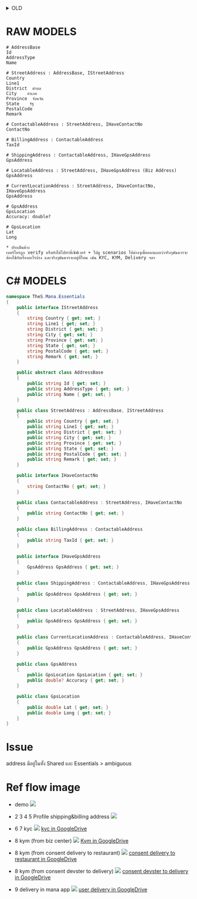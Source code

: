 <details>
<summary>OLD</summary>
# ========== main model ==========

StandardAddress 📱
- Address: string
- SubDistrict: string
- District: string
- Province: string
- PostalCode: string
- Remark: string

GpsAddress 📱
- Realm: string
- SubDistrict: string
- District: string
- Province: string
- PostalCode: string
- Accuracy: double
- Location: GpsLocation

GpsLocation 📱
- Latitude: double
- Longtitude: double

# ========== page model ==========

ShippingAddress 🖥
- GpsAddress: GpsAddress
- Title: string
- PhoneNumber: string
- Address: StandardAddress
- IsDefault: bool

BillingAddress 🖥
- Title: string
- TaxId: string
- PhoneNumber: string
- Address: StandardAddress
- IsDefault: bool

Kyc (Address) 🖥
- ...
- IdCardAddress: StandardAddress
- CurrentAddress: StandardAddress
- ...

BizAddress 🖥
- GpsAddress: GpsAddress
- Address: StandardAddress

DeliveryAddress  🖥📱
- GpsAddress: GpsAddress
- PhoneNumber: string
- IsVerifiedPhoneNumber: bool ❓(ใครเป็นคนจัดการ ✅server/mobile)❓
- Remark: string
</details>

# RAW MODELS
```
# AddressBase
Id
AddressType
Name

# StreetAddress : AddressBase, IStreetAddress
Country
Line1
District  ตำบล
City    อำเภอ
Province  จังหวัด
State    รัฐ
PostalCode
Remark

# ContactableAddress : StreetAddress, IHaveContactNo
ContactNo

# BillingAddress : ContactableAddress
TaxId

# ShippingAddress : ContactableAddress, IHaveGpsAddress
GpsAddress

# LocatableAddress : StreetAddress, IHaveGpsAddress (Biz Address)
GpsAddress

# CurrentLocationAddress : StreetAddress, IHaveContactNo, IHaveGpsAddress
GpsAddress

# GpsAddress
GpsLocation
Accuracy: double?

# GpsLocation
Lat
Long

* ประเด็นค้าง
เบอร์โทรถูก verify หรือยังให้ไปทำที่เซิฟเวอร์ + ไปดู scenarios ให้ต่างๆเพื่อออกแบบว่าจริงๆมันควรจะต้องใช้กับเรื่องอะไรบ้าง และจริงๆมันควรจะอยู่ที่ไหน เช่น KYC, KYM, Delivery ฯลฯ
```

# C# MODELS
```c#
namespace TheS.Mana.Essentials
{
    public interface IStreetAddress
    {
        string Country { get; set; }
        string Line1 { get; set; }
        string District { get; set; }
        string City { get; set; }
        string Province { get; set; }
        string State { get; set; }
        string PostalCode { get; set; }
        string Remark { get; set; }
    }

    public abstract class AddressBase
    {
        public string Id { get; set; }
        public string AddressType { get; set; }
        public string Name { get; set; }
    }

    public class StreetAddress : AddressBase, IStreetAddress
    {
        public string Country { get; set; }
        public string Line1 { get; set; }
        public string District { get; set; }
        public string City { get; set; }
        public string Province { get; set; }
        public string State { get; set; }
        public string PostalCode { get; set; }
        public string Remark { get; set; }
    }

    public interface IHaveContactNo
    {
        string ContactNo { get; set; }
    }

    public class ContactableAddress : StreetAddress, IHaveContactNo
    {
        public string ContactNo { get; set; }
    }

    public class BillingAddress : ContactableAddress
    {
        public string TaxId { get; set; }
    }

    public interface IHaveGpsAddress
    {
        GpsAddress GpsAddress { get; set; }
    }

    public class ShippingAddress : ContactableAddress, IHaveGpsAddress
    {
        public GpsAddress GpsAddress { get; set; }
    }

    public class LocatableAddress : StreetAddress, IHaveGpsAddress
    {
        public GpsAddress GpsAddress { get; set; }
    }

    public class CurrentLocationAddress : ContactableAddress, IHaveContactNo
    {
        public GpsAddress GpsAddress { get; set; }
    }

    public class GpsAddress
    {
        public GpsLocation GpsLocation { get; set; }
        public double? Accuracy { get; set; }
    }

    public class GpsLocation
    {
        public double Lat { get; set; }
        public double Long { get; set; }
    }
}
```

# Issue
address มีอยู่ในทั้ง Shared และ Essentials > ambiguous

# Ref flow image

- demo
![](flow-address-new/00-demo.png)

- 2 3 4 5 Profile shipping&billing address
![](flow-address-new/01-profile.png)

- 6 7 kyc
![](flow-address-new/04-kyc.png)
[kyc in GoogleDrive](https://drive.google.com/file/d/1-5DeVXbIaozx26Dbn3sHH-8QLzcV0NY3/view?usp=sharing)

- 8 kym (from biz center)
![](flow-address-new/02-kym.png)
[Kym in GoogleDrive](https://drive.google.com/drive/u/4/folders/12VOV3uiDhkLnE91Wg9bAs6weAzrJqRAd)

- 8 kym (from consent delivery to restaurant)
![](flow-address-new/05-consent-del-res.png)
[consent delivery to restaurant in GoogleDrive](https://drive.google.com/file/d/1GUjccmwUGBWbQILC_au-hat0ndKL7CPk/view?usp=sharing)

- 8 kym (from consent devster to delivery)
![](flow-address-new/06-consent-dev-del.png)
[consent devster to delivery in GoogleDrive](https://drive.google.com/file/d/1c_cRo9txFxn8zhcR9FSBMVOZqT6gY7UJ/view?usp=sharing)

- 9 delivery in mana app
![](flow-address-new/07-delivery-user.png)
[user delivery in GoogleDrive](https://drive.google.com/file/d/1qEQ1ULg0SAAV6_7EMUhXLqOGXgN2tajh/view?usp=sharing)
